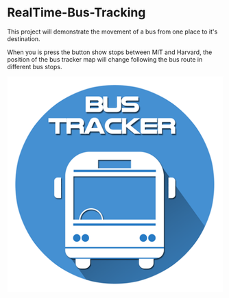 # RealTime-Bus-Tracking
This project will demonstrate the movement of a bus from one place to it's destination.

When you is press the button show stops between MIT and Harvard, the position of the bus tracker map will change following the bus route in different bus stops.

<img src="https://github.com/GiruMIT/RealTime-Bus-Tracking/blob/main/BusTracker.png"> 
